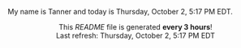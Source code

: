 My name is Tanner and today is Thursday, October 2, 5:17 PM EDT.

<p align="center">This <i>README</i> file is generated <b>every 3 hours</b>!</br>Last refresh: Thursday, October 2, 5:17 PM EDT<br /></p>
